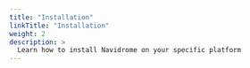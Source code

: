 ```yaml
---
title: "Installation"
linkTitle: "Installation"
weight: 2
description: >
  Learn how to install Navidrome on your specific platform
---
```

